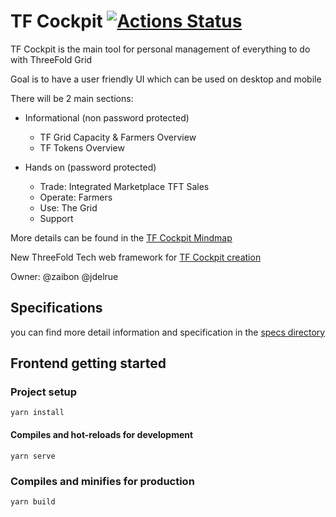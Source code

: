 # TF Cockpit [![Actions Status](https://github.com/threefoldtech/tf_cockpit/workflows/Build/badge.svg)](https://github.com/threefoldtech/tf_cockpit/actions)
TF Cockpit is the main tool for personal management of everything to do with ThreeFold Grid

Goal is to have a user friendly UI which can be used on desktop and mobile

There will be 2 main sections:

- Informational (non password protected)
  - TF Grid Capacity & Farmers Overview
  - TF Tokens Overview
  
- Hands on (password protected)
  - Trade: Integrated Marketplace TFT Sales
  - Operate: Farmers
  - Use: The Grid
  - Support

More details can be found in the [TF Cockpit Mindmap](https://app.mindmup.com/map/_v2/9cde45609dd811e985b0f137139fe83f)

New ThreeFold Tech web framework for [TF Cockpit creation](https://app.mindmup.com/map/_v2/d2bdbc709d8211e99a571f71f908147d)

Owner: @zaibon @jdelrue

## Specifications

you can find more detail information and specification in the [specs directory](specs)

## Frontend getting started

### Project setup

```
yarn install
```

#### Compiles and hot-reloads for development

```
yarn serve
```

### Compiles and minifies for production

```
yarn build
```
